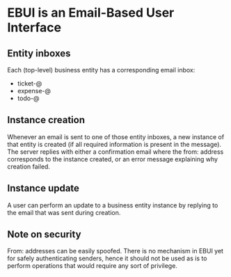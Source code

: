 # EBUI is an Email-Based User Interface

## Entity inboxes

Each (top-level) business entity has a corresponding email inbox:

- ticket-<application>@<domain>
- expense-<application>@<domain>
- todo-<application>@<domain>

## Instance creation

Whenever an email is sent to one of those entity inboxes, a new instance of that entity is created (if all required information is present in the message). The server replies with either a confirmation email where the from: address corresponds to the instance created, or an error message explaining why creation failed.

## Instance update

A user can perform an update to a business entity instance by replying to the email that was sent during creation.

## Note on security

From: addresses can be easily spoofed. There is no mechanism in EBUI yet for safely authenticating senders, hence it should not be used as is to perform operations that would require any sort of privilege.

